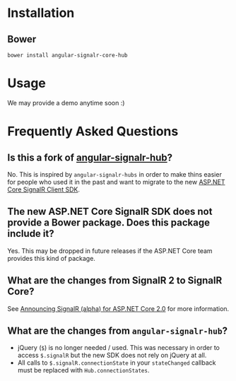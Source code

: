 # Installation

## Bower

    bower install angular-signalr-core-hub

# Usage
We may provide a demo anytime soon :)

# Frequently Asked Questions

## Is this a fork of [angular-signalr-hub](https://github.com/JustMaier/angular-signalr-hub)?

No. This is inspired by `angular-signalr-hubs` in order to make thins easier for people who used it in the past and want to migrate to the new [ASP.NET Core SignalR Client SDK](https://github.com/aspnet/SignalR/tree/dev/client-ts).

## The new ASP.NET Core SignalR SDK does not provide a Bower package. Does this package include it?

Yes. This may be dropped in future releases if the ASP.NET Core team provides this kind of package.

## What are the changes from SignalR 2 to SignalR Core?

See [Announcing SignalR (alpha) for ASP.NET Core 2.0](https://blogs.msdn.microsoft.com/webdev/2017/09/14/announcing-signalr-for-asp-net-core-2-0/) for more information.

## What are the changes from `angular-signalr-hub`?

* jQuery (`$`) is no longer needed / used. This was necessary in order to access `$.signalR` but the new SDK does not rely on jQuery at all.
* All calls to `$.signalR.connectionState` in your `stateChanged` callback must be replaced with `Hub.connectionStates`.





